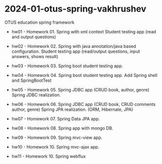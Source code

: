 # 2024-01-otus-spring-vakhrushev
OTUS education spring framework
 - hw01 - Homework 01. Spring with xml context
		Student testing app (read and output questions)
		
 - hw02 - Homework 02. Spring with java annotation/java based configuration.
		Student testing app (read/output questions, input answers, shows result)

 - hw03 - Homework 03. Spring boot student testing app.
 
 - hw04 - Homework 04. Spring boot student testing app.
		Add Spring shell and SpringBootTest

 - hw05 - Homework 05. Spring JDBC app (CRUD book, author, genre)
		Spring JDBC realization.
 
 - hw06 - Homework 06. Spring JDBC app (CRUD book, CRUD comments author, genre)
		Spring JPA realization. (ORM, Hibernate, JPA)
 
 - hw07 - Homework 07. Spring Data JPA app.
 
 - hw08 - Homework 08. Spring app with mongo DB.
 
 - hw09 - Homework 09. Spring mvc-view app.
 
 - hw10 - Homework 10. Spring mvc-ajax app.
 
 - hw11 - Homework 10. Spring webflux